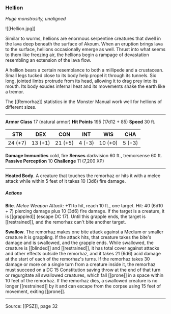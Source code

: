 ### Hellion
_Huge monstrosity, unaligned_

![[Hellion.jpg]]

Similar to wurms, hellions are enormous serpentine creatures that dwell in the lava deep beneath the surface of Akoum. When an eruption brings lava to the surface, hellions occasionally emerge as well. Thrust into what seems to them like freezing air, the hellions begin a rampage of devastation resembling an extension of the lava flow.

A hellion bears a certain resemblance to both a millipede and a crustacean. Small legs tucked close to its body help propel it through its tunnels. Six long, jointed limbs protrude from its head, allowing it to drag prey into its mouth. Its body exudes infernal heat and its movements shake the earth like a tremor.

The [[Remorhaz]] statistics in the Monster Manual work well for hellions of different sizes.



---

**Armor Class** 17 (natural armor)
**Hit Points** 195 (17d12 + 85)
**Speed** 30 ft.

| STR     | DEX     | CON     | INT     | WIS     | CHA     |
|---------|---------|---------|---------|---------|---------|
| 24 (+7) | 13 (+1) | 21 (+5) | 4 (-3) | 10 (+0) | 5 (-3) |

**Damage Immunities** cold, fire
**Senses** darkvision 60 ft., tremorsense 60 ft.
**Passive Perception** 10
**Challenge** 11 (7,200 XP)

---

**Heated Body**. A creature that touches the remorhaz or hits it with a melee attack while within 5 feet of it takes 10 (3d6) fire damage.

##### Actions
**Bite**. _Melee Weapon Attack:_ +11 to hit, reach 10 ft., one target. Hit: 40 (6d10 + 7) piercing damage plus 10 (3d6) fire damage. If the target is a creature, it is [[grappled]] (escape DC 17). Until this grapple ends, the target is [[restrained]], and the remorhaz can't bite another target.

**Swallow**. The remorhaz makes one bite attack against a Medium or smaller creature it is grappling. If the attack hits, that creature takes the bite's damage and is swallowed, and the grapple ends. While swallowed, the creature is [[blinded]] and [[restrained]], it has total cover against attacks and other effects outside the remorhaz, and it takes 21 (6d6) acid damage at the start of each of the remorhaz's turns. If the remorhaz takes 30 damage or more on a single turn from a creature inside it, the remorhaz must succeed on a DC 15 Constitution saving throw at the end of that turn or regurgitate all swallowed creatures, which fall [[prone]] in a space within 10 feet of the remorhaz. If the remorhaz dies, a swallowed creature is no longer [[restrained]] by it and can escape from the corpse using 15 feet of movement, exiting [[prone]].


---

Source: [[PSZ]], page 32